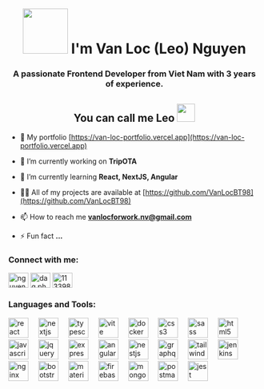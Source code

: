 <h1 align="center"><img src="https://github.com/SrishtiSinghD/SrishtiSinghD/blob/master/tenor%20(2).gif" width="90px"> I'm Van Loc (Leo) Nguyen</h1>
<h3 align="center">A passionate Frontend Developer from Viet Nam with 3 years of experience.</h3>
<h2 align="center">You can call me Leo  <img src="https://media.giphy.com/media/l41K2nK1kW3wCM6dy/giphy.gif" width="36px"> </h2>

- 📄 My portfolio [https://van-loc-portfolio.vercel.app](https://van-loc-portfolio.vercel.app)

- 🔭 I’m currently working on **TripOTA**

- 🌱 I’m currently learning **React, NextJS, Angular**



- 👨‍💻 All of my projects are available at [https://github.com/VanLocBT98](https://github.com/VanLocBT98)



- 📫 How to reach me **vanlocforwork.nv@gmail.com**



- ⚡ Fun fact **...**

<h3 align="left">Connect with me:</h3>
<p align="left">

<a href="https://www.linkedin.com/in/nguyen-van-loc-a063a1240/" target="_blank"><img align="center" src="https://raw.githubusercontent.com/rahuldkjain/github-profile-readme-generator/master/src/images/icons/Social/linked-in-alt.svg" alt="nguyen-van-loc-a063a1240" height="30" width="40" /></a>
<a href="https://www.facebook.com/dag.phan.1/" target="_blank"><img align="center" src="https://raw.githubusercontent.com/rahuldkjain/github-profile-readme-generator/master/src/images/icons/Social/facebook.svg" alt="dag.phan.1" height="30" width="40" /></a>
<a href="https://discordapp.com/users/1133984581238927401" target="_blank"><img align="center" src="https://raw.githubusercontent.com/rahuldkjain/github-profile-readme-generator/master/src/images/icons/Social/discord.svg" alt="1133984581238927401" height="30" width="40" /></a>
</p>

<h3 align="left">Languages and Tools:</h3>
<div align="left">
<img src="https://skillicons.dev/icons?i=react" height="40" alt="react logo"  />
  <img width="12" />
   <img src="https://cdn.jsdelivr.net/gh/devicons/devicon/icons/nextjs/nextjs-original.svg" height="40" alt="nextjs logo"  />
  <img width="12" />
    <img src="https://skillicons.dev/icons?i=ts" height="40" alt="typescript logo"  />
  <img width="12" />
    <img src="https://skillicons.dev/icons?i=vite" height="40" alt="vite logo"  />
  <img width="12" />
  <img src="https://skillicons.dev/icons?i=docker" height="40" alt="docker logo"  />
  <img width="12" />
  <img src="https://skillicons.dev/icons?i=css" height="40" alt="css3 logo"  />
  <img width="12" />
  <img src="https://skillicons.dev/icons?i=sass" height="40" alt="sass logo"  />
  <img width="12" />
  <img src="https://skillicons.dev/icons?i=html" height="40" alt="html5 logo"  />
  <img width="12" />
  <img src="https://skillicons.dev/icons?i=js" height="40" alt="javascript logo"  />
  <img width="12" />
  <img src="https://skillicons.dev/icons?i=jquery" height="40" alt="jquery logo"  />
  <img width="12" />
  <img src="https://skillicons.dev/icons?i=express" height="40" alt="express logo"  />
  <img width="12" />
  <img src="https://skillicons.dev/icons?i=angular" height="40" alt="angularjs logo"  />
  <img width="12" />
  <img src="https://skillicons.dev/icons?i=nestjs" height="40" alt="nestjs logo"  />
  <img width="12" />
  <img src="https://skillicons.dev/icons?i=graphql" height="40" alt="graphql logo"  />
  <img width="12" />
  <img src="https://skillicons.dev/icons?i=tailwind" height="40" alt="tailwindcss logo"  />
  <img width="12" />
  <img src="https://skillicons.dev/icons?i=jenkins" height="40" alt="jenkins logo"  />
  <img width="12" />
  <img src="https://skillicons.dev/icons?i=nginx" height="40" alt="nginx logo"  />
  <img width="12" />
  <img src="https://skillicons.dev/icons?i=bootstrap" height="40" alt="bootstrap logo"  />
  <img width="12" />
  <img src="https://skillicons.dev/icons?i=materialui" height="40" alt="materialui logo"  />
  <img width="12" />
  <img src="https://skillicons.dev/icons?i=firebase" height="40" alt="firebase logo"  />
  <img width="12" />
  <img src="https://skillicons.dev/icons?i=mongodb" height="40" alt="mongodb logo"  />
  <img width="12" />
  <img src="https://skillicons.dev/icons?i=postman" height="40" alt="postman logo"  />
  <img width="12" />
  <img src="https://skillicons.dev/icons?i=jest" height="40" alt="jest logo"  />
</div>
